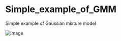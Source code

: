 # Simple_example_of_GMM
Simple example of Gaussian mixture model

![image](https://user-images.githubusercontent.com/80626713/143320450-2a8c1780-f00c-4244-aa85-0e36bd093468.png)

